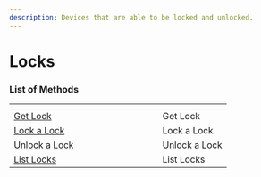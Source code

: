 ```yaml
---
description: Devices that are able to be locked and unlocked.
---
```


# Locks

### List of Methods

<table data-header-hidden><thead><tr><th width="250"></th><th></th></tr></thead><tbody><tr><td><a href="get-lock.md">Get Lock</a></td><td>Get Lock</td></tr><tr><td><a href="lock_door.md">Lock  a Lock</a></td><td>Lock  a Lock</td></tr><tr><td><a href="unlock_door.md">Unlock a Lock</a></td><td>Unlock a Lock</td></tr><tr><td><a href="list.md">List Locks</a></td><td>List Locks</td></tr></tbody></table>
